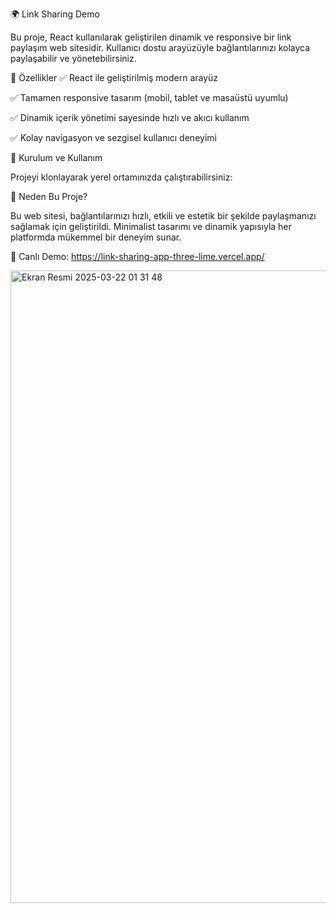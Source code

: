 🌍 Link Sharing Demo

Bu proje, React kullanılarak geliştirilen dinamik ve responsive bir link paylaşım web sitesidir. Kullanıcı dostu arayüzüyle bağlantılarınızı kolayca paylaşabilir ve yönetebilirsiniz.

🚀 Özellikler
✅ React ile geliştirilmiş modern arayüz

✅ Tamamen responsive tasarım (mobil, tablet ve masaüstü uyumlu)

✅ Dinamik içerik yönetimi sayesinde hızlı ve akıcı kullanım

✅ Kolay navigasyon ve sezgisel kullanıcı deneyimi


📌 Kurulum ve Kullanım

Projeyi klonlayarak yerel ortamınızda çalıştırabilirsiniz:


🎯 Neden Bu Proje?

Bu web sitesi, bağlantılarınızı hızlı, etkili ve estetik bir şekilde paylaşmanızı sağlamak için geliştirildi. Minimalist tasarımı ve dinamik yapısıyla her platformda mükemmel bir deneyim sunar.

🔗 Canlı Demo: https://link-sharing-app-three-lime.vercel.app/


<img width="1012" alt="Ekran Resmi 2025-03-22 01 31 48" src="https://github.com/user-attachments/assets/ec20d68c-586c-44bf-a9e7-1d1f29032363" />



